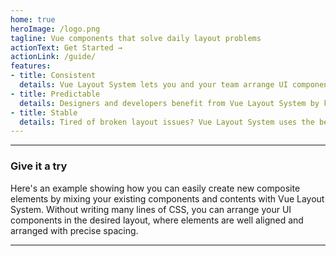 ```yaml
---
home: true
heroImage: /logo.png
tagline: Vue components that solve daily layout problems
actionText: Get Started →
actionLink: /guide/
features:
- title: Consistent
  details: Vue Layout System lets you and your team arrange UI components in a consistent way. Developers work more efficiently by saving much time tackling CSS challenges for different layout problems in multiple ways.
- title: Predictable
  details: Designers and developers benefit from Vue Layout System by knowing how the others comprehend layout concepts in the same way. You can collaborate efficiently without discussing the details of HTML and CSS.
- title: Stable
  details: Tired of broken layout issues? Vue Layout System uses the best practices for solving layout problems. It separates the concerns of layout, keeping your UI elements aligned and precise-positioned across browsers.
---
```


---

### Give it a try

Here's an example showing how you can easily create new composite elements by mixing your existing components and contents with Vue Layout System. Without writing many lines of CSS, you can arrange your UI components in the desired layout, where elements are well aligned and arranged with precise spacing.

<Doc-HomepageDemoDoc />

---

<Footer />

